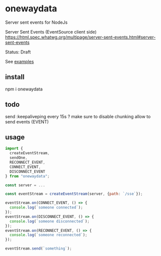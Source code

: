 # onewaydata

Server sent events for NodeJs

Server Sent Events (EventSource client side)
https://html.spec.whatwg.org/multipage/server-sent-events.html#server-sent-events

Status: Draft

See [examples](./examples)

## install

npm i onewaydata

## todo

send :keepaliveping every 15s ?
make sure to disable chunking
allow to send events (EVENT)

## usage

```js
import {
  createEventStream,
  sendOne,
  RECONNECT_EVENT,
  CONNECT_EVENT,
  DISCONNECT_EVENT
} from "onewaydata";

const server = ...

const eventStream = createEventStream(server, {path: `/sse`});

eventStream.on(CONNECT_EVENT, () => {
  console.log(`someone connected`);
});
eventStream.on(DISCONNECT_EVENT, () => {
  console.log(`someone disconnected`);
});
eventStream.on(RECONNECT_EVENT, () => {
  console.log(`someone reconnected`);
});

eventStream.send(`something`);
```
